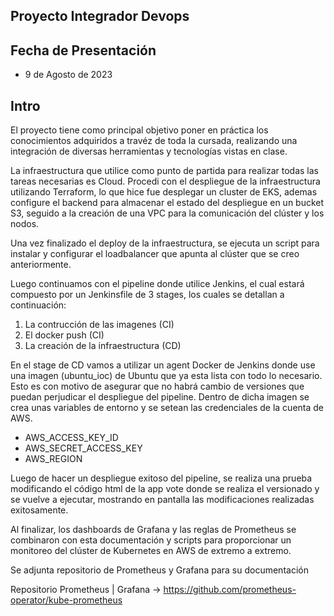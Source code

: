 ## Proyecto Integrador Devops
## Fecha de Presentación
- 9 de Agosto de 2023

## Intro

El proyecto tiene como principal objetivo poner en práctica los conocimientos adquiridos a travéz de toda la cursada, realizando una integración de diversas herramientas y tecnologías vistas en clase. 

La infraestructura que utilice como punto de partida para realizar todas las tareas necesarias es Cloud. Procedi con el despliegue de la infraestructura utilizando Terraform, lo que hice fue desplegar un cluster de EKS, ademas configure el backend para almacenar el estado del despliegue en un bucket S3, seguido a la creación de una VPC para la comunicación del clúster y los nodos. 

Una vez finalizado el deploy de la infraestructura, se ejecuta un script para instalar y configurar el loadbalancer que apunta al clúster que se creo anteriormente. 

Luego continuamos con el pipeline donde utilice Jenkins, el cual estará compuesto por un Jenkinsfile de 3 stages, los cuales se detallan a continuación: 

1. La contrucción de las imagenes (CI)
2. El docker push (CI)
3. La creación de la infraestructura (CD)

En el stage de CD vamos a utilizar un agent Docker de Jenkins donde use una imagen (ubuntu_ioc) de Ubuntu que ya esta lista con todo lo necesario. Esto es con motivo de asegurar que no habrá cambio de versiones que puedan perjudicar el despliegue del pipeline. Dentro de dicha imagen se crea unas variables de entorno y se setean las credenciales de la cuenta de AWS. 

- AWS_ACCESS_KEY_ID
- AWS_SECRET_ACCESS_KEY
- AWS_REGION

Luego de hacer un despliegue exitoso del pipeline, se realiza una prueba modificando el código html de la app vote donde se realiza el versionado y se vuelve a ejecutar, mostrando en pantalla las modificaciones realizadas exitosamente. 

Al finalizar, los dashboards de Grafana y las reglas de Prometheus se combinaron con esta documentación y scripts para proporcionar un monitoreo del clúster de Kubernetes en AWS de extremo a extremo. 

Se adjunta repositorio de Prometheus y Grafana para su documentación

Repositorio Prometheus | Grafana → https://github.com/prometheus-operator/kube-prometheus
